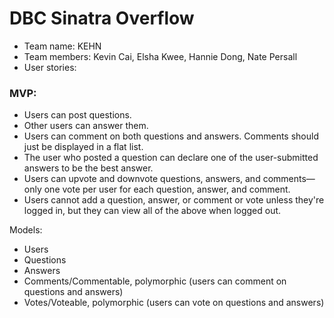  # DBC Sinatra Overflow

 * Team name: KEHN
 * Team members: Kevin Cai, Elsha Kwee, Hannie Dong, Nate Persall
 * User stories:

### MVP:
- Users can post questions.  
- Other users can answer them.
- Users can comment on both questions and answers. Comments should just be displayed in a flat list.
- The user who posted a question can declare one of the user-submitted answers to be the best answer.
- Users can upvote and downvote questions, answers, and comments—only one vote per user for each question, answer, and comment.
- Users cannot add a question, answer, or comment or vote unless they're logged in, but they can view all of the above when logged out.


Models: 
- Users
- Questions
- Answers
- Comments/Commentable, polymorphic (users can comment on questions and answers)
- Votes/Voteable, polymorphic (users can vote on questions and answers)